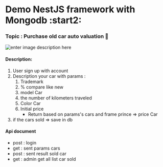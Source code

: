 # Demo NestJS framework with Mongodb :start2:

### Topic : Purchase old car auto valuation  :truck:

![enter image description here](https://www.autotrader.com/wp-content/uploads/2020/02/iStock-970371780.jpg?w=1024&h=1&crop=1)
#### Description:

1.  User sign up with account 
2.  Description your car with params : 
    1. Trademark
    2. % compare like new
    3. model Car
    4. the number of kilometers traveled
    5. Color Car
    6. Initial price
        * Return based on params's cars and frame prince => price Car 
3. if the cars sold => save in db 

#### Api document 
- post : login 
- get : sent params cars 
- post : sent result sold car
- get : admin get all list car sold